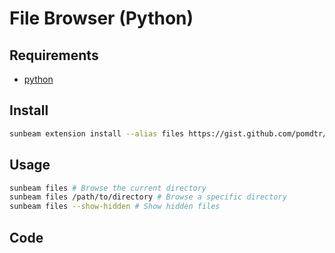 # File Browser (Python)

## Requirements

- [python](https://www.python.org/)

## Install

```bash
sunbeam extension install --alias files https://gist.github.com/pomdtr/59cac008e26986dcfe9e8661d084bca5
```

## Usage

```bash
sunbeam files # Browse the current directory
sunbeam files /path/to/directory # Browse a specific directory
sunbeam files --show-hidden # Show hidden files
```

## Code

<script src="https://gist.github.com/pomdtr/59cac008e26986dcfe9e8661d084bca5.js"></script>
